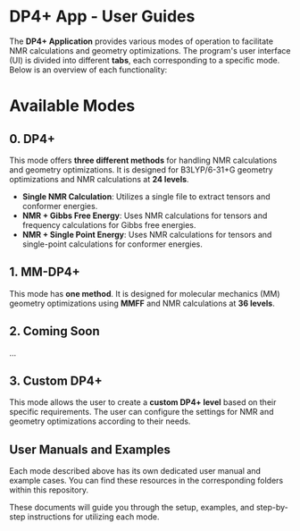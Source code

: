 # DP4+ App - User Guides

The **DP4+ Application** provides various modes of operation to facilitate NMR calculations and geometry optimizations. The program's user interface (UI) is divided into different **tabs**, each corresponding to a specific mode. Below is an overview of each functionality:

# Available Modes

## 0. DP4+
This mode offers **three different methods** for handling NMR calculations and geometry optimizations. It is designed for B3LYP/6-31+G geometry optimizations and NMR calculations at **24 levels**.

- **Single NMR Calculation**: Utilizes a single file to extract tensors and conformer energies.
- **NMR + Gibbs Free Energy**: Uses NMR calculations for tensors and frequency calculations for Gibbs free energies.
- **NMR + Single Point Energy**: Uses NMR calculations for tensors and single-point calculations for conformer energies.

## 1. MM-DP4+
This mode has **one method**. It is designed for molecular mechanics (MM) geometry optimizations using **MMFF** and NMR calculations at **36 levels**. 

## 2. Coming Soon
...

## 3. Custom DP4+
This mode allows the user to create a **custom DP4+ level** based on their specific requirements. The user can configure the settings for NMR and geometry optimizations according to their needs.

## User Manuals and Examples

Each mode described above has its own dedicated user manual and example cases. You can find these resources in the corresponding folders within this repository.

These documents will guide you through the setup, examples, and step-by-step instructions for utilizing each mode.

